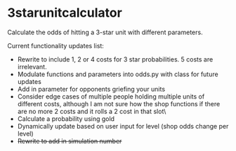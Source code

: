 # 3starunitcalculator
Calculate the odds of hitting a 3-star unit with different parameters.

Current functionality updates list:
 - Rewrite to include 1, 2 or 4 costs for 3 star probabilities. 5 costs are irrelevant.
 - Modulate functions and parameters into odds.py with class for future updates
 - Add in parameter for opponents griefing your units
 - Consider edge cases of multiple people holding multiple units of different costs, although I am not sure how the shop functions if there are no more 2 costs and it rolls a 2 cost in that slot\
 - Calculate a probability using gold
 - Dynamically update based on user input for level (shop odds change per level)
 - ~~Rewrite to add in simulation number~~
   
